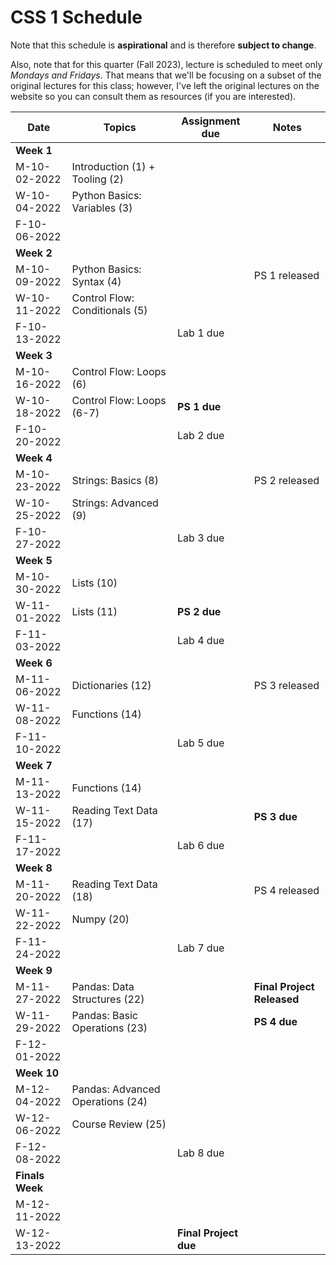 # CSS 1 Schedule

Note that this schedule is **aspirational** and is therefore **subject to change**.

Also, note that for this quarter (Fall 2023), lecture is scheduled to meet only *Mondays and Fridays*. That means that we'll be focusing on a subset of the original lectures for this class; however, I've left the original lectures on the website so you can consult them as resources (if you are interested).

| Date | Topics | Assignment due | Notes |
| ---- | ------ | -------------- | ----- |
| **Week 1** | | | |
| M-10-02-2022 | Introduction (1) + Tooling (2) | | |
| W-10-04-2022 | Python Basics: Variables (3) | | |
| F-10-06-2022 | | | |
| **Week 2** | | | |
| M-10-09-2022 | Python Basics: Syntax (4) || PS 1 released |
| W-10-11-2022 | Control Flow: Conditionals (5) | | |
| F-10-13-2022 |  | Lab 1 due| |
| **Week 3** | | | |
| M-10-16-2022 | Control Flow: Loops (6) |  | |
| W-10-18-2022 | Control Flow: Loops (6-7) | **PS 1 due** | |
| F-10-20-2022 | | Lab 2 due | |
| **Week 4** | | | |
| M-10-23-2022 | Strings: Basics (8) | | PS 2 released |
| W-10-25-2022 | Strings: Advanced (9) | | |
| F-10-27-2022 |  |Lab 3 due | |
| **Week 5** | | | | |
| M-10-30-2022 | Lists (10) |  | | 
| W-11-01-2022 | Lists (11) | **PS 2 due** | |
| F-11-03-2022 | | Lab 4 due | |
| **Week 6** | | | | |
| M-11-06-2022 | Dictionaries (12) | | PS 3 released |
| W-11-08-2022 | Functions (14) | | |
| F-11-10-2022 | | Lab 5 due | |
| **Week 7** | | | | |
| M-11-13-2022 | Functions (14)| | |
| W-11-15-2022 | Reading Text Data (17)| | **PS 3 due** | |
| F-11-17-2022 | | Lab 6 due| |
| **Week 8** | | | |
| M-11-20-2022 | Reading Text Data (18)| | PS 4 released |
| W-11-22-2022 | Numpy (20)| | |
| F-11-24-2022 || Lab 7 due | |
| **Week 9** | | | | 
| M-11-27-2022 | Pandas: Data Structures (22) |  | **Final Project Released** |
| W-11-29-2022 | Pandas: Basic Operations (23) | | **PS 4 due** |
| F-12-01-2022 | | | |
| **Week 10** | | | |
| M-12-04-2022 | Pandas: Advanced Operations (24) |  | |
| W-12-06-2022 | Course Review (25) |  | | 
| F-12-08-2022 | | Lab 8 due| |
| **Finals Week** | | | |
| M-12-11-2022 | |  | |
| W-12-13-2022 | | **Final Project due** | |